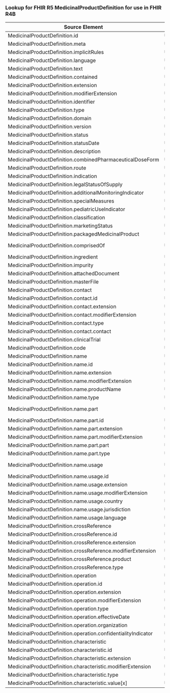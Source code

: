### Lookup for FHIR R5 MedicinalProductDefinition for use in FHIR R4B

| Source Element | Usage | Target |
| -------------- | ----- | ------ |
| MedicinalProductDefinition.id | UseElementRenamed | MedicinalProductDefinition.id |
| MedicinalProductDefinition.meta | UseElementRenamed | MedicinalProductDefinition.meta |
| MedicinalProductDefinition.implicitRules | UseElementRenamed | MedicinalProductDefinition.implicitRules |
| MedicinalProductDefinition.language | UseElementRenamed | MedicinalProductDefinition.language |
| MedicinalProductDefinition.text | UseElementRenamed | MedicinalProductDefinition.text |
| MedicinalProductDefinition.contained | UseElementRenamed | MedicinalProductDefinition.contained |
| MedicinalProductDefinition.extension | UseElementRenamed | MedicinalProductDefinition.extension |
| MedicinalProductDefinition.modifierExtension | UseElementRenamed | MedicinalProductDefinition.modifierExtension |
| MedicinalProductDefinition.identifier | UseElementRenamed | MedicinalProductDefinition.identifier |
| MedicinalProductDefinition.type | UseElementRenamed | MedicinalProductDefinition.type |
| MedicinalProductDefinition.domain | UseElementRenamed | MedicinalProductDefinition.domain |
| MedicinalProductDefinition.version | UseElementRenamed | MedicinalProductDefinition.version |
| MedicinalProductDefinition.status | UseElementRenamed | MedicinalProductDefinition.status |
| MedicinalProductDefinition.statusDate | UseElementRenamed | MedicinalProductDefinition.statusDate |
| MedicinalProductDefinition.description | UseElementRenamed | MedicinalProductDefinition.description |
| MedicinalProductDefinition.combinedPharmaceuticalDoseForm | UseElementRenamed | MedicinalProductDefinition.combinedPharmaceuticalDoseForm |
| MedicinalProductDefinition.route | UseElementRenamed | MedicinalProductDefinition.route |
| MedicinalProductDefinition.indication | UseElementRenamed | MedicinalProductDefinition.indication |
| MedicinalProductDefinition.legalStatusOfSupply | UseElementRenamed | MedicinalProductDefinition.legalStatusOfSupply |
| MedicinalProductDefinition.additionalMonitoringIndicator | UseElementRenamed | MedicinalProductDefinition.additionalMonitoringIndicator |
| MedicinalProductDefinition.specialMeasures | UseElementRenamed | MedicinalProductDefinition.specialMeasures |
| MedicinalProductDefinition.pediatricUseIndicator | UseElementRenamed | MedicinalProductDefinition.pediatricUseIndicator |
| MedicinalProductDefinition.classification | UseElementRenamed | MedicinalProductDefinition.classification |
| MedicinalProductDefinition.marketingStatus | UseElementRenamed | MedicinalProductDefinition.marketingStatus |
| MedicinalProductDefinition.packagedMedicinalProduct | UseElementRenamed | MedicinalProductDefinition.packagedMedicinalProduct |
| MedicinalProductDefinition.comprisedOf | UseExtension | http://hl7.org/fhir/5.0/StructureDefinition/extension-MedicinalProductDefinition.comprisedOf |
| MedicinalProductDefinition.ingredient | UseElementRenamed | MedicinalProductDefinition.ingredient |
| MedicinalProductDefinition.impurity | UseElementRenamed | MedicinalProductDefinition.impurity |
| MedicinalProductDefinition.attachedDocument | UseElementRenamed | MedicinalProductDefinition.attachedDocument |
| MedicinalProductDefinition.masterFile | UseElementRenamed | MedicinalProductDefinition.masterFile |
| MedicinalProductDefinition.contact | UseElementRenamed | MedicinalProductDefinition.contact |
| MedicinalProductDefinition.contact.id | UseElementRenamed | MedicinalProductDefinition.contact.id |
| MedicinalProductDefinition.contact.extension | UseElementRenamed | MedicinalProductDefinition.contact.extension |
| MedicinalProductDefinition.contact.modifierExtension | UseElementRenamed | MedicinalProductDefinition.contact.modifierExtension |
| MedicinalProductDefinition.contact.type | UseElementRenamed | MedicinalProductDefinition.contact.type |
| MedicinalProductDefinition.contact.contact | UseElementRenamed | MedicinalProductDefinition.contact.contact |
| MedicinalProductDefinition.clinicalTrial | UseElementRenamed | MedicinalProductDefinition.clinicalTrial |
| MedicinalProductDefinition.code | UseElementRenamed | MedicinalProductDefinition.code |
| MedicinalProductDefinition.name | UseElementRenamed | MedicinalProductDefinition.name |
| MedicinalProductDefinition.name.id | UseElementRenamed | MedicinalProductDefinition.name.id |
| MedicinalProductDefinition.name.extension | UseElementRenamed | MedicinalProductDefinition.name.extension |
| MedicinalProductDefinition.name.modifierExtension | UseElementRenamed | MedicinalProductDefinition.name.modifierExtension |
| MedicinalProductDefinition.name.productName | UseElementRenamed | MedicinalProductDefinition.name.productName |
| MedicinalProductDefinition.name.type | UseElementRenamed | MedicinalProductDefinition.name.type |
| MedicinalProductDefinition.name.part | UseExtension | http://hl7.org/fhir/5.0/StructureDefinition/extension-MedicinalProductDefinition.name.part |
| MedicinalProductDefinition.name.part.id | UseExtensionFromAncestor | - |
| MedicinalProductDefinition.name.part.extension | UseExtensionFromAncestor | - |
| MedicinalProductDefinition.name.part.modifierExtension | UseExtensionFromAncestor | - |
| MedicinalProductDefinition.name.part.part | UseExtensionFromAncestor | - |
| MedicinalProductDefinition.name.part.type | UseExtensionFromAncestor | - |
| MedicinalProductDefinition.name.usage | UseExtension | http://hl7.org/fhir/5.0/StructureDefinition/extension-MedicinalProductDefinition.name.usage |
| MedicinalProductDefinition.name.usage.id | UseExtensionFromAncestor | - |
| MedicinalProductDefinition.name.usage.extension | UseExtensionFromAncestor | - |
| MedicinalProductDefinition.name.usage.modifierExtension | UseExtensionFromAncestor | - |
| MedicinalProductDefinition.name.usage.country | UseExtensionFromAncestor | - |
| MedicinalProductDefinition.name.usage.jurisdiction | UseExtensionFromAncestor | - |
| MedicinalProductDefinition.name.usage.language | UseExtensionFromAncestor | - |
| MedicinalProductDefinition.crossReference | UseElementRenamed | MedicinalProductDefinition.crossReference |
| MedicinalProductDefinition.crossReference.id | UseElementRenamed | MedicinalProductDefinition.crossReference.id |
| MedicinalProductDefinition.crossReference.extension | UseElementRenamed | MedicinalProductDefinition.crossReference.extension |
| MedicinalProductDefinition.crossReference.modifierExtension | UseElementRenamed | MedicinalProductDefinition.crossReference.modifierExtension |
| MedicinalProductDefinition.crossReference.product | UseElementRenamed | MedicinalProductDefinition.crossReference.product |
| MedicinalProductDefinition.crossReference.type | UseElementRenamed | MedicinalProductDefinition.crossReference.type |
| MedicinalProductDefinition.operation | UseElementRenamed | MedicinalProductDefinition.operation |
| MedicinalProductDefinition.operation.id | UseElementRenamed | MedicinalProductDefinition.operation.id |
| MedicinalProductDefinition.operation.extension | UseElementRenamed | MedicinalProductDefinition.operation.extension |
| MedicinalProductDefinition.operation.modifierExtension | UseElementRenamed | MedicinalProductDefinition.operation.modifierExtension |
| MedicinalProductDefinition.operation.type | UseElementRenamed | MedicinalProductDefinition.operation.type |
| MedicinalProductDefinition.operation.effectiveDate | UseElementRenamed | MedicinalProductDefinition.operation.effectiveDate |
| MedicinalProductDefinition.operation.organization | UseElementRenamed | MedicinalProductDefinition.operation.organization |
| MedicinalProductDefinition.operation.confidentialityIndicator | UseElementRenamed | MedicinalProductDefinition.operation.confidentialityIndicator |
| MedicinalProductDefinition.characteristic | UseElementRenamed | MedicinalProductDefinition.characteristic |
| MedicinalProductDefinition.characteristic.id | UseElementRenamed | MedicinalProductDefinition.characteristic.id |
| MedicinalProductDefinition.characteristic.extension | UseElementRenamed | MedicinalProductDefinition.characteristic.extension |
| MedicinalProductDefinition.characteristic.modifierExtension | UseElementRenamed | MedicinalProductDefinition.characteristic.modifierExtension |
| MedicinalProductDefinition.characteristic.type | UseElementRenamed | MedicinalProductDefinition.characteristic.type |
| MedicinalProductDefinition.characteristic.value[x] | UseElementRenamed | MedicinalProductDefinition.characteristic.value[x] |
